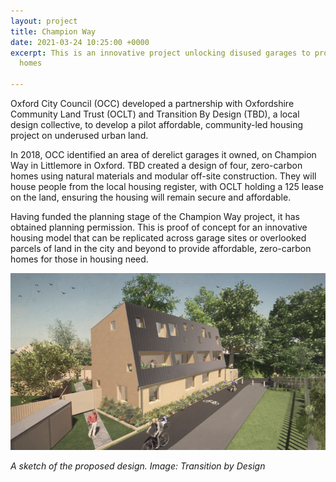 ```yaml
---
layout: project
title: Champion Way
date: 2021-03-24 10:25:00 +0000
excerpt: This is an innovative project unlocking disused garages to provide affordable
  homes

---
```

Oxford City Council (OCC) developed a partnership with Oxfordshire Community Land Trust (OCLT) and Transition By Design (TBD), a local design collective, to develop a pilot affordable, community-led housing project on underused urban land. 

In 2018, OCC identified an area of derelict garages it owned, on Champion Way in Littlemore in Oxford. TBD created a design of four, zero-carbon homes using natural materials and modular off-site construction. They will house people from the local housing register, with OCLT holding a 125 lease on the land, ensuring the housing will remain secure and affordable.

Having funded the planning stage of the Champion Way project, it has obtained planning permission. This is proof of concept for an innovative housing model that can be replicated across garage sites or overlooked parcels of land in the city and beyond to provide affordable, zero-carbon homes for those in housing need.

![](/uploads/screen-shot-2021-03-17-at-15-58-10-768x431.png)

_A sketch of the proposed design. Image: Transition by Design_